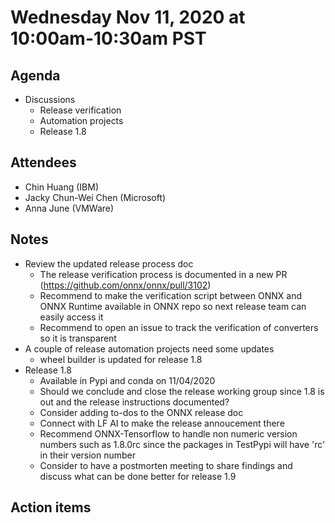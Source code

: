 <!--- SPDX-License-Identifier: Apache-2.0 -->

# Wednesday Nov 11, 2020 at 10:00am-10:30am PST

## Agenda
* Discussions
    * Release verification
    * Automation projects
    * Release 1.8

## Attendees
* Chin Huang (IBM)
* Jacky Chun-Wei Chen (Microsoft)
* Anna June (VMWare)

## Notes
* Review the updated release process doc
  * The release verification process is documented in a new PR (https://github.com/onnx/onnx/pull/3102)
  * Recommend to make the verification script between ONNX and ONNX Runtime available in ONNX repo so next release team can easily access it
  * Recommend to open an issue to track the verification of converters so it is transparent
* A couple of release automation projects need some updates
  * wheel builder is updated for release 1.8
* Release 1.8
  * Available in Pypi and conda on 11/04/2020
  * Should we conclude and close the release working group since 1.8 is out and the release instructions documented?
  * Consider adding to-dos to the ONNX release doc
  * Connect with LF AI to make the release annoucement there
  * Recommend ONNX-Tensorflow to handle non numeric version numbers such as 1.8.0rc since the packages in TestPypi will have 'rc' in their version number
  * Consider to have a postmorten meeting to share findings and discuss what can be done better for release 1.9

## Action items
